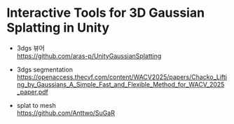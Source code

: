 #  Interactive Tools for 3D Gaussian Splatting in Unity

- 3dgs 뷰어  
  https://github.com/aras-p/UnityGaussianSplatting  
- 3dgs segmentation  
  https://openaccess.thecvf.com/content/WACV2025/papers/Chacko_Lifting_by_Gaussians_A_Simple_Fast_and_Flexible_Method_for_WACV_2025_paper.pdf

- splat to mesh  
   https://github.com/Anttwo/SuGaR
